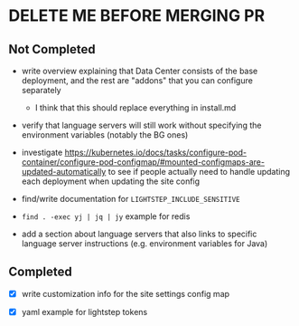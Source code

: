 # DELETE ME BEFORE MERGING PR

## Not Completed

- write overview explaining that Data Center consists of the base deployment, and the rest are "addons" that you can configure separately

  - I think that this should replace everything in install.md

- verify that language servers will still work without specifying the environment variables (notably the BG ones)

- investigate https://kubernetes.io/docs/tasks/configure-pod-container/configure-pod-configmap/#mounted-configmaps-are-updated-automatically to see if people actually need to handle updating each deployment when updating the site config

- find/write documentation for `LIGHTSTEP_INCLUDE_SENSITIVE`

- `find . -exec yj | jq | jy` example for redis

- add a section about language servers that also links to specific language server instructions (e.g. environment variables for Java)

## Completed

- [x] write customization info for the site settings config map

- [x] yaml example for lightstep tokens
